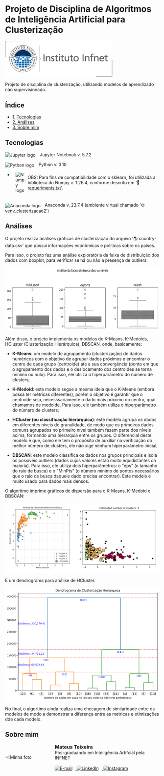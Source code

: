 # Projeto de Disciplina de Algoritmos de Inteligência Artificial para Clusterização

<img style='width:350px' src='./assets/logo_infnetv2.png' alt='Infnet logo'>

Projeto de disciplina de clusterização, utilizando modelos de aprendizado não supervisionado.

## Índice

- <a href='#tecnologias'>1. Tecnologias</a>
- <a href='#análises'>2. Análises</a>
- <a href='#sobre-mim'>3. Sobre mim</a> 

## Tecnologias

<img style='width:30px; vertical-align: middle; margin-right: 10px;' src='https://cdn.jsdelivr.net/gh/devicons/devicon@latest/icons/jupyter/jupyter-original-wordmark.svg' alt='Jupyter logo'> Jupyter Notebook v. 5.7.2

<img style='width:30px; vertical-align: middle; margin-right: 10px' src='https://cdn.jsdelivr.net/gh/devicons/devicon@latest/icons/python/python-original.svg' alt='Python logo'> Python v. 3.10

- <div style='display: flex; align-items: center; margin-left: 10px'>
    <img style='width:30px; vertical-align: middle; margin-right: 10px' src='https://cdn.jsdelivr.net/gh/devicons/devicon@latest/icons/numpy/numpy-original.svg' alt='Numpy logo'>
    <span style='vertical-align: middle;'>
    OBS: Para fins de compatibilidade com o sklearn, foi utilizada a biblioteca do Numpy v. 1.26.4, conforme descrito em '📄 <a href='https://github.com/GitMateusTeixeira/pd_clusterizacao/blob/main/requirements.txt'>requeriments.txt</a>'.
    </span>
  </div><br>

<img style='width:30px; vertical-align: middle; margin-right: 10px' src='https://cdn.jsdelivr.net/gh/devicons/devicon@latest/icons/anaconda/anaconda-original.svg' alt='Anaconda logo'> Anaconda v. 23.7.4 (ambiente virtual chamado '⚙️ venv_clusterizacao2')


## Análises

O projeto realiza análises gráficas de clusterização do arquivo '🌎 country-data.csv' que possui informações econômicas e politicas sobre os países.

Para isso, o projeto faz uma análise exploratória da faixa de distribuição dos dados com boxplot, para verificar se há ou não a presença de outliers.

<p align='center'>
    <img style='max-width:100%; height:auto; align:center' src='./assets/plot_boxplot.png' alt="Jupyter logo">
</p>

Além disso, o projeto implementa os modelos de K-Means, K-Medoids, HCluster (Clusterização Hierárquica), DBSCAN, onde, basicamente:

- **K-Means**: um modelo de agrupamento (clusterização) de dados numéricos com o objetivo de agrupar dados próximos e encontrar o centro de cada grupo (centroide) até a sua convergência (ponto em que o agrupamento dos dados e o deslocamento dos centroides se torna mínimo ou nulo). Para isso, ele utiliza o hiperparâmetro do número de clusters;

- **K-Medoid**: este modelo segue a mesma ideia que o K-Means (embora possa ter métricas diferentes), porém o objetivo é garantir que o centroide seja, necesssariamente o dado mais próximo do centro, qual chamamos de medoide. Para isso, ele também utiliza o hiperparâmetro do número de clusters;

- **HCluster (ou classificação hierárquica)**: este modelo agrupa os dados em diferentes níveis de granulidade, de modo que os primeiros dados comuns  agrupados no primeiro nível também fazem parte dos níveis acima, formando uma hierarquia entre os grupos. O diferencial deste modelo é que, como ele tem o propósito de auxiliar na verificação do melhor número de clusters, ele não xige nenhum hiperparâmetro inicial;

- **DBSCAN**: este modelo classifica os dados nos grupos principais e isola os possíveis outliers (dados cujos valores estão muito equidistantes da maioria). Para isso, ele utiliza dois hiperparâmetros: o "eps" (o tamanho do raio de busca) e o "MinPts" (o número mínimo de pontos necessários que o raio de busca daquele dado precisa encontrar). Este modelo é muito usado para dados mais densos.

O algoritmo imprime gráficos de dispersão para o K-Means, K-Medoid e DBSCAN:

<p align='center'>
    <img style='max-width:100%; height:auto; align:center' src='./assets/plot_scater.png' alt="Jupyter logo">
</p>

E um dendrograma para análise de HCluster.

<p align='center'>
    <img style='max-width:100%; height:auto; align:center' src='./assets/plot_dendrogramv2.png' alt="Jupyter logo">
</p>

No final, o algortimo ainda realiza uma checagem de similaridade entre os modelos de modo a demonstrar a diferença entre as metricas e otimizações dde cada modelo.

## Sobre mim

<div style="display: flex; align-items: center;">
    <img src="https://avatars.githubusercontent.com/u/156105588?v=4" alt="Minha foto" style="width:150px; border-radius: 50%; margin-right: 15px;">
    <div>
        <div style="font-size: 16px; font-weight: bold">
        Mateus Teixeira
        </div>
        Pós-graduando em Inteligência Artifcial pela INFNET
        <br>
        <br>
        <a href="mailto:pessoal.mtr@gmail.com"
        target="_blank">
            <img 
            src="https://img.shields.io/badge/Gmail-D14836?style=for-the-badge&logo=gmail&logoColor=white" 
            alt="E-mail" 
            style='height: 25px; margin-right: 10px; border-radius: 5px;'>
        </a>
        <a href="https://www.linkedin.com/in/mateusteixeira/" 
        target="_blank">
            <img 
            src="https://img.shields.io/badge/LinkedIn-0077B5?style=for-the-badge&logo=linkedin&logoColor=white" 
            alt="LinkedIn" 
            style='height: 25px; margin-right: 10px; border-radius: 5px;'>
        </a>
        <a href="https://www.instagram.com/omateusteixeira" 
        target="_blank">
            <img 
            src="https://img.shields.io/badge/Instagram-E4405F?style=for-the-badge&logo=instagram&logoColor=white" 
            alt="Instagram" 
            style='height: 25px; border-radius: 5px;'>
        </a>
    </div>
</div>
